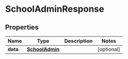 
# SchoolAdminResponse

## Properties
Name | Type | Description | Notes
------------ | ------------- | ------------- | -------------
**data** | [**SchoolAdmin**](SchoolAdmin.md) |  |  [optional]



